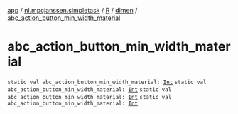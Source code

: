[app](../../../index.md) / [nl.mpcjanssen.simpletask](../../index.md) / [R](../index.md) / [dimen](index.md) / [abc_action_button_min_width_material](.)

# abc_action_button_min_width_material

`static val abc_action_button_min_width_material: `[`Int`](https://kotlinlang.org/api/latest/jvm/stdlib/kotlin/-int/index.html)
`static val abc_action_button_min_width_material: `[`Int`](https://kotlinlang.org/api/latest/jvm/stdlib/kotlin/-int/index.html)
`static val abc_action_button_min_width_material: `[`Int`](https://kotlinlang.org/api/latest/jvm/stdlib/kotlin/-int/index.html)
`static val abc_action_button_min_width_material: `[`Int`](https://kotlinlang.org/api/latest/jvm/stdlib/kotlin/-int/index.html)
